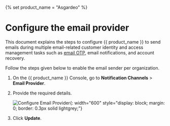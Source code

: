 {% set product_name = "Asgardeo" %}

# Configure the email provider

This document explains the steps to configure {{ product_name }} to send emails during multiple email-related customer identity and access management tasks such as [email OTP]({{base_path}}/guides/authentication/mfa/add-emailotp-login/), email notifications, and account recovery.

Follow the steps given below to enable the email sender per organization.

1. On the {{ product_name }} Console, go to **Notification Channels** > **Email Provider**.
2. Provide the required details.

   ![Configure Email Provider]({{base_path}}/assets/img/notification-channels/email-provider/configure-email-provider.png){: width="600" style="display: block; margin: 0; border: 0.3px solid lightgrey;"}

3. Click **Update**.
